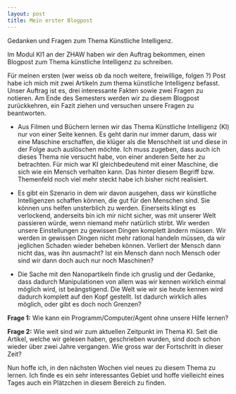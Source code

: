 ```yaml
---
layout: post
title: Mein erster Blogpost
---
```


Gedanken und Fragen zum Thema Künstliche Intelligenz.

Im Modul KI1 an der ZHAW haben wir den Auftrag bekommen, einen Blogpost zum Thema künstliche Intelligenz zu schreiben. 

Für meinen ersten (wer weiss ob da noch weitere, freiwillige, folgen ?) Post habe ich mich mit zwei Artikeln zum thema künstliche Intelligenz befasst. Unser Auftrag ist es, drei interessante Fakten sowie zwei Fragen zu notieren. Am Ende des Semesters werden wir zu diesem Blogpost zurückkehren, ein Fazit ziehen und versuchen unsere Fragen zu beantworten.

- Aus Filmen und Büchern lernen wir das Thema Künstliche Intelligenz (KI) nur von einer Seite kennen. Es geht darin nur immer darum, dass wir eine Maschine erschaffen, die klüger als die Menschheit ist und diese in der Folge auch auslöschen möchte. Ich muss zugeben, dass auch ich dieses Thema nie versucht habe, von einer anderen Seite her zu betrachten. Für mich war KI gleichbedeutend mit einer Maschine, die sich wie ein Mensch verhalten kann. Das hinter diesem Begriff bzw. Themenfeld noch viel mehr steckt habe ich bisher nicht realisiert.


- Es gibt ein Szenario in dem wir davon ausgehen, dass wir künstliche Intelligenzen schaffen können, die gut für den Menschen sind. Sie können uns helfen unsterblich zu werden. Einerseits klingt es verlockend, anderseits bin ich mir nicht sicher, was mit unserer Welt passieren würde, wenn niemand mehr natürlich stirbt. Wir werden unsere Einstellungen zu gewissen Dingen komplett ändern müssen. Wir werden in gewissen Dingen nicht mehr rational handeln müssen, da wir jeglichen Schaden wieder beheben können. Verliert der Mensch dann nicht das, was ihn ausmacht? Ist ein Mensch dann noch Mensch oder sind wir dann doch auch nur noch Maschinen?


- Die Sache mit den Nanopartikeln finde ich gruslig und der Gedanke, dass dadurch Manipulationen von allem was wir kennen wirklich einmal möglich wird, ist beängstigend. Die Welt wie wir sie heute kennen wird dadurch komplett auf den Kopf gestellt. Ist dadurch wirklich alles möglich, oder gibt es doch noch Grenzen? 

**Frage 1:** Wie kann ein Programm/Computer/Agent ohne unsere Hilfe lernen?

**Frage 2:** Wie weit sind wir zum aktuellen Zeitpunkt im Thema KI. Seit die Artikel, welche wir gelesen haben, geschrieben wurden, sind doch schon wieder über zwei Jahre vergangen. Wie gross war der Fortschritt in dieser Zeit?

Nun hoffe ich, in den nächsten Wochen viel neues zu diesem Thema zu lernen. Ich finde es ein sehr interessantes Gebiet und hoffe vielleicht eines Tages auch ein Plätzchen in diesem Bereich zu finden.
